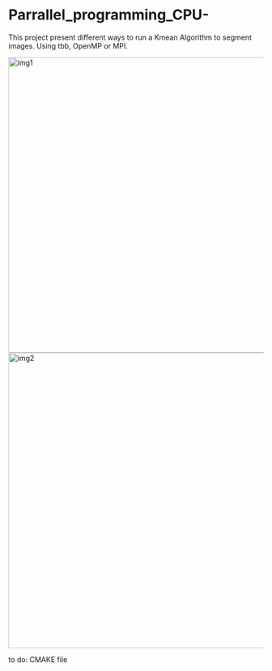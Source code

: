 # Parrallel_programming_CPU-

This project present different ways to run a Kmean Algorithm to segment images. 
Using tbb, OpenMP or MPI. 

<img width="584" alt="img1" src="https://user-images.githubusercontent.com/64479324/116133381-ee837b00-a6ce-11eb-8ec7-c40882f4afda.PNG">

<img width="584" alt="img2" src="https://user-images.githubusercontent.com/64479324/116133520-196dcf00-a6cf-11eb-9493-34e4f3d1b231.PNG">


to do: 
 CMAKE file
